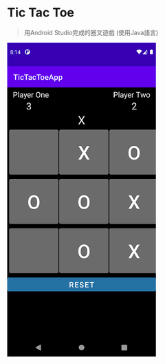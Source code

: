 # Tic Tac Toe
> 用Android Studio完成的圈叉遊戲 (使用Java語言)

![ex_pic2](https://github.com/tplin1999/Tic_Tac_Toe_Android_Java/blob/main/example_picture/ex_pic2.png)
